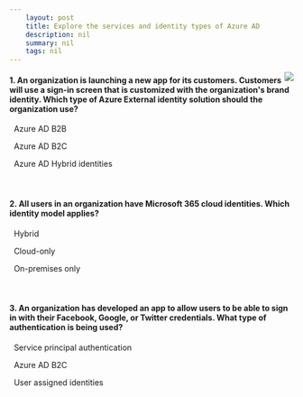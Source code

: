 ```yaml
---
    layout: post
    title: Explore the services and identity types of Azure AD 
    description: nil
    summary: nil
    tags: nil
---
```



 <a target="_blank" href="https://docs.microsoft.com/en-us/learn/modules/explore-basic-services-identity-types/7-knowledge-check/"><i class="fas fa-external-link-alt"></i> </a>
 <img align="right" src="https://docs.microsoft.com/en-us/learn/achievements/explore-basic-services-identity-types-azure-active-directory.svg">
####  1. An organization is launching a new app for its customers.  Customers will use a sign-in screen that is customized with the organization's brand identity. Which type of Azure External identity solution should the organization use?


<i class='far fa-square'></i> &nbsp;&nbsp;Azure AD B2B

<i class='fas fa-check-square' style='color: Dodgerblue;'></i> &nbsp;&nbsp;Azure AD B2C

<i class='far fa-square'></i> &nbsp;&nbsp;Azure AD Hybrid identities
<br />
<br />
<br />

####  2. All users in an organization have Microsoft 365 cloud identities. Which identity model applies?


<i class='far fa-square'></i> &nbsp;&nbsp;Hybrid

<i class='fas fa-check-square' style='color: Dodgerblue;'></i> &nbsp;&nbsp;Cloud-only

<i class='far fa-square'></i> &nbsp;&nbsp;On-premises only
<br />
<br />
<br />

####  3. An organization has developed an app to allow users to be able to sign in with their Facebook, Google, or Twitter credentials. What type of authentication is being used?


<i class='far fa-square'></i> &nbsp;&nbsp;Service principal authentication

<i class='fas fa-check-square' style='color: Dodgerblue;'></i> &nbsp;&nbsp;Azure AD B2C

<i class='far fa-square'></i> &nbsp;&nbsp;User assigned identities
<br />
<br />
<br />
